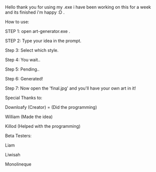 Hello thank you for using my .exe 
i have been working on this for a week and its finished i'm happy :D .

How to use:

STEP 1: open art-generator.exe .

STEP 2: Type your idea in the prompt.

Step 3: Select which style.

Step 4: You wait..

Step 5: Pending..

Step 6: Generated!

Step 7: Now open the 'final.jpg' and you'll have your own art in it!

Special Thanks to:

Downloafy (Creator) = (Did the programming)

William (Made the idea)

Killod (Helped with the programming)

Beta Testers:

Liam 

Liwisah

Monolineque
